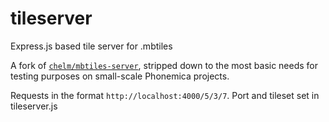 # tileserver
Express.js based tile server for .mbtiles

A fork of [`chelm/mbtiles-server`](https://github.com/chelm/mbtiles-server), stripped down to the most basic needs for testing purposes on small-scale Phonemica projects.

Requests in the format `http://localhost:4000/5/3/7`. Port and tileset set in tileserver.js
